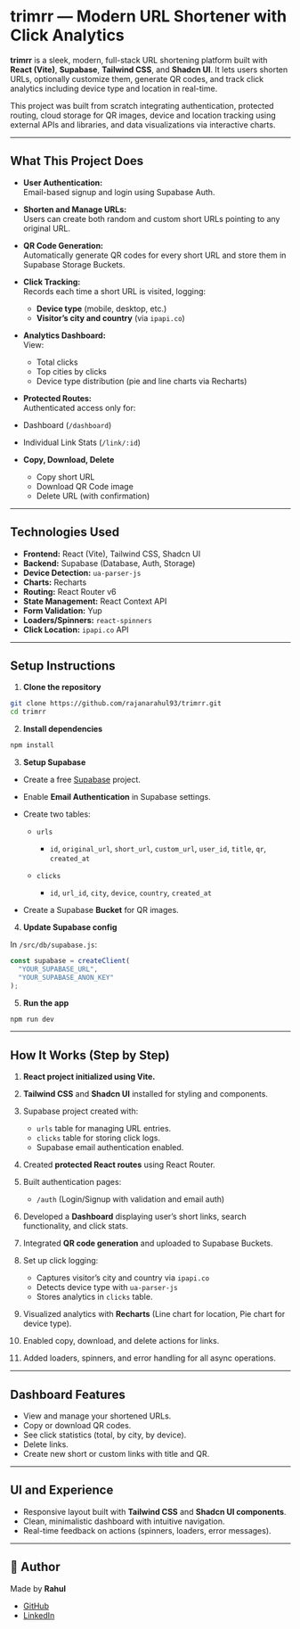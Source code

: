 #  trimrr — Modern URL Shortener with Click Analytics

**trimrr** is a sleek, modern, full-stack URL shortening platform built with **React (Vite)**, **Supabase**, **Tailwind CSS**, and **Shadcn UI**. It lets users shorten URLs, optionally customize them, generate QR codes, and track click analytics including device type and location in real-time.

This project was built from scratch integrating authentication, protected routing, cloud storage for QR images, device and location tracking using external APIs and libraries, and data visualizations via interactive charts.

---

##  What This Project Does

-  **User Authentication:**  
  Email-based signup and login using Supabase Auth.

-  **Shorten and Manage URLs:**  
  Users can create both random and custom short URLs pointing to any original URL.

-  **QR Code Generation:**  
  Automatically generate QR codes for every short URL and store them in Supabase Storage Buckets.

-  **Click Tracking:**  
  Records each time a short URL is visited, logging:
   - **Device type** (mobile, desktop, etc.)
   - **Visitor’s city and country** (via `ipapi.co`)

-  **Analytics Dashboard:**  
  View:
   - Total clicks
   - Top cities by clicks
   - Device type distribution (pie and line charts via Recharts)

-  **Protected Routes:**  
  Authenticated access only for:
  - Dashboard (`/dashboard`)
  - Individual Link Stats (`/link/:id`)

-  **Copy, Download, Delete**  
   - Copy short URL
   - Download QR Code image
   - Delete URL (with confirmation)

---

##  Technologies Used

- **Frontend:** React (Vite), Tailwind CSS, Shadcn UI
- **Backend:** Supabase (Database, Auth, Storage)
- **Device Detection:** `ua-parser-js`
- **Charts:** Recharts
- **Routing:** React Router v6
- **State Management:** React Context API
- **Form Validation:** Yup
- **Loaders/Spinners:** `react-spinners`
- **Click Location:** `ipapi.co` API

---

##  Setup Instructions

1. **Clone the repository**

```bash
git clone https://github.com/rajanarahul93/trimrr.git
cd trimrr
````

2. **Install dependencies**

```bash
npm install
```

3. **Setup Supabase**

* Create a free [Supabase](https://supabase.com/) project.
* Enable **Email Authentication** in Supabase settings.
* Create two tables:

  * `urls`

    * `id`, `original_url`, `short_url`, `custom_url`, `user_id`, `title`, `qr`, `created_at`
  * `clicks`

    * `id`, `url_id`, `city`, `device`, `country`, `created_at`
* Create a Supabase **Bucket** for QR images.

4. **Update Supabase config**

In `/src/db/supabase.js`:

```javascript
const supabase = createClient(
  "YOUR_SUPABASE_URL",
  "YOUR_SUPABASE_ANON_KEY"
);
```

5. **Run the app**

```bash
npm run dev
```

---

## How It Works (Step by Step)

1. **React project initialized using Vite.**
2. **Tailwind CSS** and **Shadcn UI** installed for styling and components.
3. Supabase project created with:

   * `urls` table for managing URL entries.
   * `clicks` table for storing click logs.
   * Supabase email authentication enabled.
4. Created **protected React routes** using React Router.
5. Built authentication pages:

   * `/auth` (Login/Signup with validation and email auth)
6. Developed a **Dashboard** displaying user’s short links, search functionality, and click stats.
7. Integrated **QR code generation** and uploaded to Supabase Buckets.
8. Set up click logging:

   * Captures visitor’s city and country via `ipapi.co`
   * Detects device type with `ua-parser-js`
   * Stores analytics in `clicks` table.
9. Visualized analytics with **Recharts** (Line chart for location, Pie chart for device type).
10. Enabled copy, download, and delete actions for links.
11. Added loaders, spinners, and error handling for all async operations.

---

##  Dashboard Features

* View and manage your shortened URLs.
* Copy or download QR codes.
* See click statistics (total, by city, by device).
* Delete links.
* Create new short or custom links with title and QR.

---

##  UI and Experience

* Responsive layout built with **Tailwind CSS** and **Shadcn UI components**.
* Clean, minimalistic dashboard with intuitive navigation.
* Real-time feedback on actions (spinners, loaders, error messages).

---

## 📣 Author

Made by **Rahul**

* [GitHub](https://github.com/rajanarahul93)
* [LinkedIn](https://www.linkedin.com/in/rajanarahul93)
